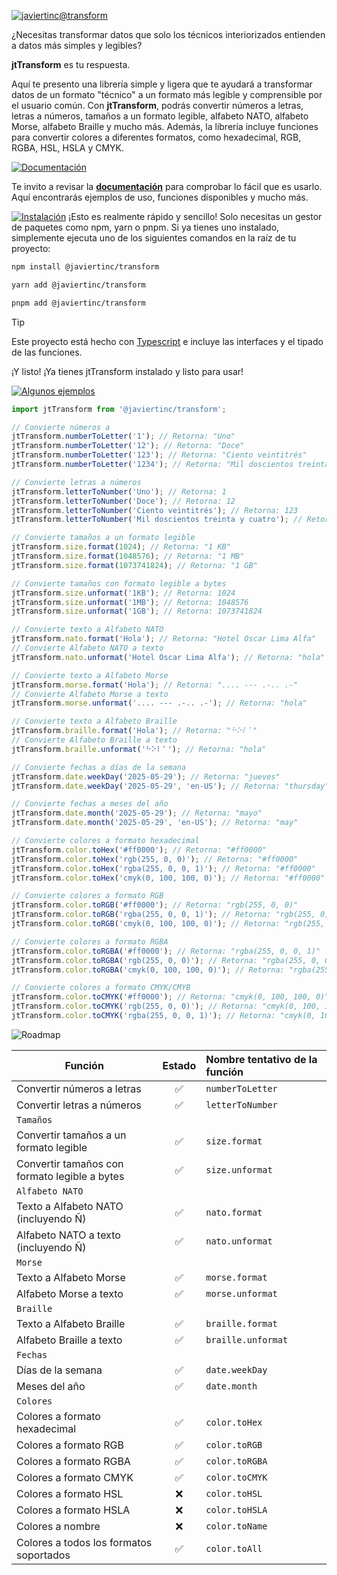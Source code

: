 [![javiertinc@transform](https://javiertinc.github.io/media/jtTransform/gh-header.png)](https://github.com/JaviertINC/transform)

¿Necesitas transformar datos que solo los técnicos interiorizados entienden a datos más simples y legibles?

**jtTransform** es tu respuesta.

Aquí te presento una librería simple y ligera que te ayudará a transformar datos de un formato "técnico" a un formato más legible y comprensible por el usuario común. Con **jtTransform**, podrás convertir números a letras, letras a números, tamaños a un formato legible, alfabeto NATO, alfabeto Morse, alfabeto Braille y mucho más.
Además, la librería incluye funciones para convertir colores a diferentes formatos, como hexadecimal, RGB, RGBA, HSL, HSLA y CMYK.

[![Documentación](https://javiertinc.github.io/media/jtTransform/gh-documentacion.png)](https://github.com/JaviertINC/transform/wiki)

Te invito a revisar la [**documentación**](https://github.com/JaviertINC/transform/wiki) para comprobar lo fácil que es usarlo. Aquí encontrarás ejemplos de uso, funciones disponibles y mucho más.

[![Instalación](https://javiertinc.github.io/media/jtTransform/gh-instalacion.png)](https://github.com/JaviertINC/transform/wiki)
¡Esto es realmente rápido y sencillo! Solo necesitas un gestor de paquetes como npm, yarn o pnpm. Si ya tienes uno instalado, simplemente ejecuta uno de los siguientes comandos en la raíz de tu proyecto:

```bash
npm install @javiertinc/transform
```

```bash
yarn add @javiertinc/transform
```

```bash
pnpm add @javiertinc/transform
```

> [!TIP]
> Este proyecto está hecho con [Typescript](https://www.typescriptlang.org) e incluye las interfaces y el tipado de las funciones.

¡Y listo! ¡Ya tienes jtTransform instalado y listo para usar!

[![Algunos ejemplos](https://javiertinc.github.io/media/jtTransform/gh-algunos-ejemplos.png)](https://github.com/JaviertINC/transform/wiki)

```typescript
import jtTransform from '@javiertinc/transform';

// Convierte números a 
jtTransform.numberToLetter('1'); // Retorna: "Uno"
jtTransform.numberToLetter('12'); // Retorna: "Doce"
jtTransform.numberToLetter('123'); // Retorna: "Ciento veintitrés"
jtTransform.numberToLetter('1234'); // Retorna: "Mil doscientos treinta y cuatro"

// Convierte letras a números
jtTransform.letterToNumber('Uno'); // Retorna: 1
jtTransform.letterToNumber('Doce'); // Retorna: 12
jtTransform.letterToNumber('Ciento veintitrés'); // Retorna: 123
jtTransform.letterToNumber('Mil doscientos treinta y cuatro'); // Retorna: 1234

// Convierte tamaños a un formato legible
jtTransform.size.format(1024); // Retorna: "1 KB"
jtTransform.size.format(1048576); // Retorna: "1 MB"
jtTransform.size.format(1073741824); // Retorna: "1 GB"

// Convierte tamaños con formato legible a bytes
jtTransform.size.unformat('1KB'); // Retorna: 1024
jtTransform.size.unformat('1MB'); // Retorna: 1048576
jtTransform.size.unformat('1GB'); // Retorna: 1073741824

// Convierte texto a Alfabeto NATO
jtTransform.nato.format('Hola'); // Retorna: "Hotel Oscar Lima Alfa"
// Convierte Alfabeto NATO a texto
jtTransform.nato.unformat('Hotel Oscar Lima Alfa'); // Retorna: "hola"

// Convierte texto a Alfabeto Morse
jtTransform.morse.format('Hola'); // Retorna: ".... --- .-.. .-"
// Convierte Alfabeto Morse a texto
jtTransform.morse.unformat('.... --- .-.. .-'); // Retorna: "hola"

// Convierte texto a Alfabeto Braille
jtTransform.braille.format('Hola'); // Retorna: "⠓⠕⠇⠁"
// Convierte Alfabeto Braille a texto
jtTransform.braille.unformat('⠓⠕⠇⠁'); // Retorna: "hola"

// Convierte fechas a días de la semana
jtTransform.date.weekDay('2025-05-29'); // Retorna: "jueves"
jtTransform.date.weekDay('2025-05-29', 'en-US'); // Retorna: "thursday"

// Convierte fechas a meses del año
jtTransform.date.month('2025-05-29'); // Retorna: "mayo"
jtTransform.date.month('2025-05-29', 'en-US'); // Retorna: "may"

// Convierte colores a formato hexadecimal
jtTransform.color.toHex('#ff0000'); // Retorna: "#ff0000"
jtTransform.color.toHex('rgb(255, 0, 0)'); // Retorna: "#ff0000"
jtTransform.color.toHex('rgba(255, 0, 0, 1)'); // Retorna: "#ff0000"
jtTransform.color.toHex('cmyk(0, 100, 100, 0)'); // Retorna: "#ff0000"

// Convierte colores a formato RGB
jtTransform.color.toRGB('#ff0000'); // Retorna: "rgb(255, 0, 0)"
jtTransform.color.toRGB('rgba(255, 0, 0, 1)'); // Retorna: "rgb(255, 0, 0)"
jtTransform.color.toRGB('cmyk(0, 100, 100, 0)'); // Retorna: "rgb(255, 0, 0)"

// Convierte colores a formato RGBA
jtTransform.color.toRGBA('#ff0000'); // Retorna: "rgba(255, 0, 0, 1)"
jtTransform.color.toRGBA('rgb(255, 0, 0)'); // Retorna: "rgba(255, 0, 0, 1)"
jtTransform.color.toRGBA('cmyk(0, 100, 100, 0)'); // Retorna: "rgba(255, 0, 0, 1)"

// Convierte colores a formato CMYK/CMYB
jtTransform.color.toCMYK('#ff0000'); // Retorna: "cmyk(0, 100, 100, 0)"
jtTransform.color.toCMYK('rgb(255, 0, 0)'); // Retorna: "cmyk(0, 100, 100, 0)"
jtTransform.color.toCMYK('rgba(255, 0, 0, 1)'); // Retorna: "cmyk(0, 100, 100, 0)"

```

![Roadmap](https://javiertinc.github.io/media/jtTransform/gh-roadmap.png)

| Función | Estado | Nombre tentativo de la función |
| ------- | :------: | :----------------- |
| Convertir números a letras | ✅ | `numberToLetter` |
| Convertir letras a números | ✅ | `letterToNumber` |
| `Tamaños` |  |  |
| Convertir tamaños a un formato legible | ✅ | `size.format` |
| Convertir tamaños con formato legible a bytes | ✅ | `size.unformat` |
| `Alfabeto NATO` |  |  |
| Texto a Alfabeto NATO (incluyendo Ñ) | ✅ | `nato.format` |
| Alfabeto NATO a texto (incluyendo Ñ) | ✅ | `nato.unformat` |
| `Morse` |  |  |
| Texto a Alfabeto Morse | ✅ | `morse.format` |
| Alfabeto Morse a texto | ✅ | `morse.unformat` |
| `Braille` |  |  |
| Texto a Alfabeto Braille | ✅ | `braille.format` |
| Alfabeto Braille a texto | ✅ | `braille.unformat` |
| `Fechas` |  |  |
| Días de la semana | ✅ | `date.weekDay` |
| Meses del año | ✅ | `date.month` |
| `Colores` |  |  |
| Colores a formato hexadecimal | ✅ | `color.toHex` |
| Colores a formato RGB | ✅ | `color.toRGB` |
| Colores a formato RGBA | ✅ | `color.toRGBA` |
| Colores a formato CMYK | ✅ | `color.toCMYK` |
| Colores a formato HSL | ❌ | `color.toHSL` |
| Colores a formato HSLA | ❌ | `color.toHSLA` |
| Colores a nombre | ❌ | `color.toName` |
| Colores a todos los formatos soportados | ✅ | `color.toAll` |

